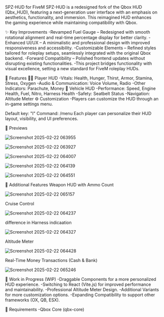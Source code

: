 SPZ-HUD for FiveM
SPZ-HUD is a redesigned fork of the Qbox HUD (Qbx_HUD), featuring a next-generation user interface with an emphasis on aesthetics, functionality, and immersion. This reimagined HUD enhances the gaming experience while maintaining compatibility with Qbox.

✨ Key Improvements
-Revamped Fuel Gauge – Redesigned with smooth rotational alignment and real-time percentage display for better clarity.
-Enhanced UI/UX – A minimalistic and professional design with improved responsiveness and accessibility.
-Customizable Elements – Refined styles tailored for roleplay setups, seamlessly integrated with the original Qbox backend.
-Forward Compatibility – Polished frontend updates without disrupting existing functionalities.
-This project bridges functionality with visual excellence, setting a new standard for FiveM roleplay HUDs.



📌 Features
🏃‍♂️ Player HUD
-Vitals: Health, Hunger, Thirst, Armor, Stamina, Stress, Oxygen
-Audio & Communication: Voice Volume, Radio
-Other Indicators: Parachute, Money
🚗 Vehicle HUD
-Performance: Speed, Engine Health, Fuel, Nitro, Harness Health
-Safety: Seatbelt Status
-Navigation: Altitude Meter
⚙️ Customization
-Players can customize the HUD through an in-game settings menu.

Default key: "I"
Command: /menu
Each player can personalize their HUD layout, visibility, and UI preferences.

📸 Previews

![Screenshot 2025-02-22 063955](https://github.com/user-attachments/assets/5fc102b8-0b4f-4961-bf4c-2f33c5a166a2)

![Screenshot 2025-02-22 063927](https://github.com/user-attachments/assets/a7dec20d-7176-4e62-897c-9be216f17da4)

![Screenshot 2025-02-22 064007](https://github.com/user-attachments/assets/40127203-7670-4731-a966-1be8555c2afc)

![Screenshot 2025-02-22 064139](https://github.com/user-attachments/assets/daefc921-38a7-4745-af8b-b76e0017d6b6)

![Screenshot 2025-02-22 064551](https://github.com/user-attachments/assets/9775a045-ff6b-4112-89b9-4eba903d9c8f)


🎯 Additional Features
Weapon HUD with Ammo Count

![Screenshot 2025-02-22 065157](https://github.com/user-attachments/assets/5ac4e8d3-feea-4b1b-b2eb-24221376c2e6)

Cruise Control

![Screenshot 2025-02-22 064237](https://github.com/user-attachments/assets/365b633a-6e35-4e5f-98fe-de6c14126bda)

difference in Harness indicaation

![Screenshot 2025-02-22 064327](https://github.com/user-attachments/assets/734de942-b54c-4c9a-ad0d-7c7ab7a03e75)

Altitude Meter

![Screenshot 2025-02-22 064428](https://github.com/user-attachments/assets/90d6e296-a7a3-4cd9-8467-1fe1ea539025)

Real-Time Money Transactions (Cash & Bank)

![Screenshot 2025-02-22 065246](https://github.com/user-attachments/assets/e861aa9b-290d-43fd-98d7-8aed9d16e00f)

🚧 Work in Progress (WIP)
-Draggable Components for a more personalized HUD experience.
-Switching to React (Vite.js) for improved performance and maintainability.
-Professional Altitude Meter Design.
-Additional Variants for more customization options.
-Expanding Compatibility to support other frameworks (OX, QB, ESX).

📌 Requirements
-Qbox Core (qbx-core)
